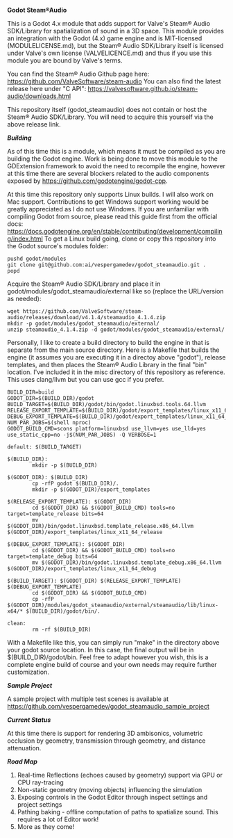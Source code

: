 **Godot Steam&reg;Audio**

This is a Godot 4.x module that adds support for Valve's Steam&reg; Audio SDK/Library for spatialization of sound in a 3D space. This module provides an integration with the Godot (4.x) game engine and is MIT-licensed (MODULELICENSE.md), but the Steam&reg; Audio SDK/Library itself is licensed under Valve's own license (VALVELICENCE.md) and thus if you use this module you are bound by Valve's terms.

You can find the Steam&reg; Audio Github page here: https://github.com/ValveSoftware/steam-audio
You can also find the latest release here under "C API": https://valvesoftware.github.io/steam-audio/downloads.html

This repository itself (godot\_steamaudio) does not contain or host the Steam&reg; Audio SDK/Library. You will need to acquire this yourself via the above release link.

***Building***

As of this time this is a module, which means it must be compiled as you are building the Godot engine. Work is being done to move this module to the GDExtension framework to avoid the need to recompile the engine, however at this time there are several blockers related to the audio components exposed by https://github.com/godotengine/godot-cpp.

At this time this repository only supports Linux builds. I will also work on Mac support. Contributions to get Windows support working would be greatly appreciated as I do not use Windows.
If you are unfamiliar with compiling Godot from source, please read this guide first from the official docs: https://docs.godotengine.org/en/stable/contributing/development/compiling/index.html
To get a Linux build going, clone or copy this repository into the Godot source's modules folder:
```
pushd godot/modules
git clone git@github.com:ai/vespergamedev/godot_steamaudio.git .
popd
```

Acquire the Steam&reg; Audio SDK/Library and place it in godot/modules/godot_steamaudio/external like so (replace the URL/version as needed):
```
wget https://github.com/ValveSoftware/steam-audio/releases/download/v4.1.4/steamaudio_4.1.4.zip
mkdir -p godot/modules/godot_steamaudio/external/
unzip steamaudio_4.1.4.zip -d godot/modules/godot_steamaudio/external/
```

Personally, I like to create a build directory to build the engine in that is separate from the main source directory. Here is a Makefile that builds the engine (it assumes you are executing it in a directoy above "godot"), release templates, and then places the Steam&reg; Audio Library in the final "bin" location. I've included it in the misc directory of this repository as reference. This uses clang/llvm but you can use gcc if you prefer.
```
BUILD_DIR=build
GODOT_DIR=$(BUILD_DIR)/godot
BUILD_TARGET=$(BUILD_DIR)/godot/bin/godot.linuxbsd.tools.64.llvm
RELEASE_EXPORT_TEMPLATE=$(BUILD_DIR)/godot/export_templates/linux_x11_64_release
DEBUG_EXPORT_TEMPLATE=$(BUILD_DIR)/godot/export_templates/linux_x11_64_debug
NUM_PAR_JOBS=$(shell nproc)
GODOT_BUILD_CMD=scons platform=linuxbsd use_llvm=yes use_lld=yes use_static_cpp=no -j$(NUM_PAR_JOBS) -Q VERBOSE=1

default: $(BUILD_TARGET)

$(BUILD_DIR):
        mkdir -p $(BUILD_DIR)

$(GODOT_DIR): $(BUILD_DIR)
        cp -rfP godot $(BUILD_DIR)/.
        mkdir -p $(GODOT_DIR)/export_templates

$(RELEASE_EXPORT_TEMPLATE): $(GODOT_DIR)
        cd $(GODOT_DIR) && $(GODOT_BUILD_CMD) tools=no target=template_release bits=64
        mv $(GODOT_DIR)/bin/godot.linuxbsd.template_release.x86_64.llvm $(GODOT_DIR)/export_templates/linux_x11_64_release

$(DEBUG_EXPORT_TEMPLATE): $(GODOT_DIR)
        cd $(GODOT_DIR) && $(GODOT_BUILD_CMD) tools=no target=template_debug bits=64
        mv $(GODOT_DIR)/bin/godot.linuxbsd.template_debug.x86_64.llvm $(GODOT_DIR)/export_templates/linux_x11_64_debug

$(BUILD_TARGET): $(GODOT_DIR) $(RELEASE_EXPORT_TEMPLATE) $(DEBUG_EXPORT_TEMPLATE)
        cd $(GODOT_DIR) && $(GODOT_BUILD_CMD)
        cp -rfP $(GODOT_DIR)/modules/godot_steamaudio/external/steamaudio/lib/linux-x64/* $(BUILD_DIR)/godot/bin/.

clean:
        rm -rf $(BUILD_DIR)

```

With a Makefile like this, you can simply run "make" in the directory above your godot source location. In this case, the final output will be in $(BUILD_DIR)/godot/bin. Feel free to adapt however you wish, this is a complete engine build of course and your own needs may require further customization.

***Sample Project***

A sample project with multiple test scenes is available at https://github.com/vespergamedev/godot_steamaudio_sample_project

***Current Status***

At this time there is support for rendering 3D ambisonics, volumetric occlusion by geometry, transmission through geometry, and distance attenuation. 

***Road Map***

1. Real-time Reflections (echoes caused by geometry) support via GPU or CPU ray-tracing
2. Non-static geometry (moving objects) influencing the simulation
3. Exposing controls in the Godot Editor through inspect settings and project settings
4. Pathing baking - offline computation of paths to spatialize sound. This requires a lot of Editor work!
5. More as they come!
